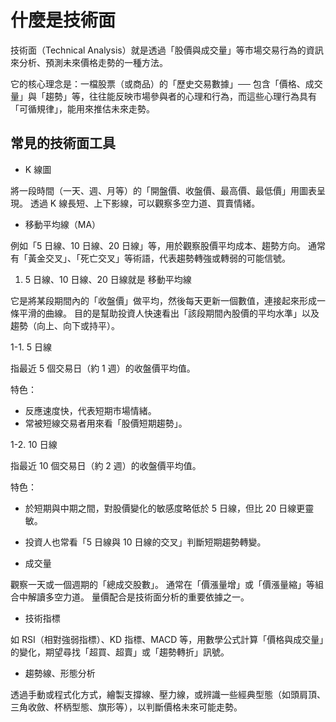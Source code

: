 # 什麼是技術面

技術面（Technical Analysis）就是透過「股價與成交量」等市場交易行為的資訊來分析、預測未來價格走勢的一種方法。

它的核心理念是：一檔股票（或商品）的「歷史交易數據」── 包含「價格、成交量」與「趨勢」等，往往能反映市場參與者的心理和行為，而這些心理行為具有「可循規律」，能用來推估未來走勢。

## 常見的技術面工具

- K 線圖

將一段時間（一天、週、月等）的「開盤價、收盤價、最高價、最低價」用圖表呈現。
透過 K 線長短、上下影線，可以觀察多空力道、買賣情緒。

- 移動平均線（MA）

例如「5 日線、10 日線、20 日線」等，用於觀察股價平均成本、趨勢方向。
通常有「黃金交叉」、「死亡交叉」等術語，代表趨勢轉強或轉弱的可能信號。

1. 5 日線、10 日線、20 日線就是 移動平均線

它是將某段期間內的「收盤價」做平均，然後每天更新一個數值，連接起來形成一條平滑的曲線。
目的是幫助投資人快速看出「該段期間內股價的平均水準」以及趨勢（向上、向下或持平）。

1-1. 5 日線

指最近 5 個交易日（約 1 週）的收盤價平均值。

特色：

- 反應速度快，代表短期市場情緒。
- 常被短線交易者用來看「股價短期趨勢」。

1-2. 10 日線

指最近 10 個交易日（約 2 週）的收盤價平均值。

特色：

- 於短期與中期之間，對股價變化的敏感度略低於 5 日線，但比 20 日線更靈敏。
- 投資人也常看「5 日線與 10 日線的交叉」判斷短期趨勢轉變。

- 成交量

觀察一天或一個週期的「總成交股數」。
通常在「價漲量增」或「價漲量縮」等組合中解讀多空力道。
量價配合是技術面分析的重要依據之一。

- 技術指標

如 RSI（相對強弱指標）、KD 指標、MACD 等，用數學公式計算「價格與成交量」的變化，期望尋找「超買、超賣」或「趨勢轉折」訊號。

- 趨勢線、形態分析

透過手動或程式化方式，繪製支撐線、壓力線，或辨識一些經典型態（如頭肩頂、三角收斂、杯柄型態、旗形等），以判斷價格未來可能走勢。
